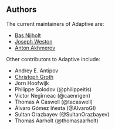 ## Authors

The current maintainers of Adaptive are:

- [Bas Nijholt](<http://nijho.lt>)
- [Joseph Weston](<https://joseph.weston.cloud>)
- [Anton Akhmerov](<https://antonakhmerov.org>)

Other contributors to Adaptive include:

- Andrey E. Antipov
- [Christoph Groth](<http://inac.cea.fr/Pisp/christoph.groth/>)
- Jorn Hoofwijk
- Philippe Solodov (@philippeitis)
- Victor Negîrneac (@caenrigen)
- Thomas A Caswell (@tacaswell)
- Álvaro Gómez Iñesta (@AlvaroGI)
- Sultan Orazbayev (@SultanOrazbayev)
- Thomas Aarholt (@thomasaarholt)
